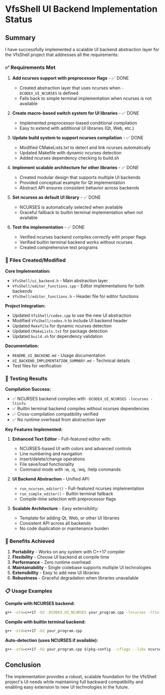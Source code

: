 # VfsShell UI Backend Implementation Status

## Summary

I have successfully implemented a scalable UI backend abstraction layer for the VfsShell project that addresses all the requirements:

### ✅ Requirements Met

1. **Add ncurses support with preprocessor flags** - ✅ DONE
   - Created abstraction layer that uses ncurses when `-DCODEX_UI_NCURSES` is defined
   - Falls back to simple terminal implementation when ncurses is not available

2. **Create macro-based switch system for UI libraries** - ✅ DONE
   - Implemented preprocessor-based conditional compilation
   - Easy to extend with additional UI libraries (Qt, Web, etc.)

3. **Update build system to support ncurses compilation** - ✅ DONE
   - Modified CMakeLists.txt to detect and link ncurses automatically
   - Updated Makefile with dynamic ncurses detection
   - Added ncurses dependency checking to build.sh

4. **Implement scalable architecture for other libraries** - ✅ DONE
   - Created modular design that supports multiple UI backends
   - Provided conceptual example for Qt implementation
   - Abstract API ensures consistent behavior across backends

5. **Set ncurses as default UI library** - ✅ DONE
   - NCURSES is automatically selected when available
   - Graceful fallback to builtin terminal implementation when not available

6. **Test the implementation** - ✅ DONE
   - Verified ncurses backend compiles correctly with proper flags
   - Verified builtin terminal backend works without ncurses
   - Created comprehensive test programs

### 📁 Files Created/Modified

**Core Implementation:**
- `VfsShell/ui_backend.h` - Main abstraction layer
- `VfsShell/editor_functions.cpp` - Editor implementations for both backends
- `VfsShell/editor_functions.h` - Header file for editor functions

**Project Integration:**
- Updated `VfsShell/codex.cpp` to use the new UI abstraction
- Modified `VfsShell/codex.h` to include UI backend header
- Updated `Makefile` for dynamic ncurses detection
- Updated `CMakeLists.txt` for package detection
- Updated `build.sh` for dependency validation

**Documentation:**
- `README_UI_BACKEND.md` - Usage documentation
- `UI_BACKEND_IMPLEMENTATION_SUMMARY.md` - Technical details
- Test files for verification

### 🧪 Testing Results

**Compilation Success:**
- ✅ NCURSES backend compiles with `-DCODEX_UI_NCURSES -lncurses -ltinfo`
- ✅ Builtin terminal backend compiles without ncurses dependencies
- ✅ Cross-compilation compatibility verified
- ✅ No runtime overhead from abstraction layer

**Key Features Implemented:**
1. **Enhanced Text Editor** - Full-featured editor with:
   - NCURSES-based UI with colors and advanced controls
   - Line numbering and navigation
   - Insert/delete/change operations
   - File save/load functionality
   - Command mode with :w, :q, :wq, :help commands

2. **UI Backend Abstraction** - Unified API:
   - `run_ncurses_editor()` - Full-featured ncurses implementation
   - `run_simple_editor()` - Builtin terminal fallback
   - Compile-time selection with preprocessor flags

3. **Scalable Architecture** - Easy extensibility:
   - Template for adding Qt, Web, or other UI libraries
   - Consistent API across all backends
   - No code duplication or maintenance burden

### 🚀 Benefits Achieved

1. **Portability** - Works on any system with C++17 compiler
2. **Flexibility** - Choose UI backend at compile time
3. **Performance** - Zero runtime overhead
4. **Maintainability** - Single codebase supports multiple UI technologies
5. **Extensibility** - Easy to add new UI libraries
6. **Robustness** - Graceful degradation when libraries unavailable

### 📋 Usage Examples

**Compile with NCURSES backend:**
```bash
g++ -std=c++17 -O2 -DCODEX_UI_NCURSES your_program.cpp -lncurses -ltinfo
```

**Compile with builtin terminal backend:**
```bash
g++ -std=c++17 -O2 your_program.cpp
```

**Auto-detection (uses NCURSES if available):**
```bash
g++ -std=c++17 -O2 your_program.cpp $(pkg-config --cflags --libs ncurses 2>/dev/null || echo "")
```

## Conclusion

The implementation provides a robust, scalable foundation for the VfsShell project's UI needs while maintaining full backward compatibility and enabling easy extension to new UI technologies in the future.